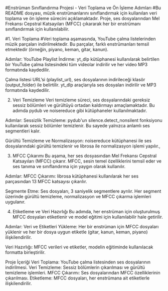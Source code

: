 #Enstrüman Sınıflandırma Projesi - Veri Toplama ve Ön İşleme Adımları
#Bu README dosyası, müzik enstrümanlarını sınıflandırmak için kullanılan veri toplama ve ön işleme sürecini açıklamaktadır. Proje, ses dosyalarından Mel Frekansı Cepstral Katsayıları (MFCC) çıkararak her bir enstrümanı sınıflandırmak için kullanılabilir.

#1. Veri Toplama
#Veri toplama aşamasında, YouTube çalma listelerinden müzik parçaları indirilmektedir. Bu parçalar, farklı enstrümanları temsil etmektedir (örneğin, piyano, keman, gitar, kanun).

Adımlar:
YouTube Playlist İndirme: yt_dlp kütüphanesi kullanılarak belirtilen bir YouTube çalma listesindeki tüm videolar indirilir ve her video MP3 formatında kaydedilir.

Çalma listesi URL’si (playlist_url), ses dosyalarının indirileceği klasör (output_folder) ile belirtilir.
yt_dlp araçlarıyla ses dosyaları indirilir ve MP3 formatında kaydedilir.

2. Veri Temizleme
Veri temizleme süreci, ses dosyalarındaki gereksiz sessiz bölümleri ve gürültüyü ortadan kaldırmayı amaçlamaktadır. Bu adımda pydub ve noisereduce gibi kütüphaneler kullanılmaktadır.

Adımlar:
Sessizlik Temizleme: pydub'un silence.detect_nonsilent fonksiyonu kullanılarak sessiz bölümler temizlenir. Bu sayede yalnızca anlamlı ses segmentleri kalır.

Gürültü Temizleme ve Normalizasyon: noisereduce kütüphanesi ile ses dosyalarındaki gürültü temizlenir ve librosa ile normalizasyon işlemi yapılır.,

3. MFCC Çıkarımı
Bu aşama, her ses dosyasından Mel Frekansı Cepstral Katsayıları (MFCC) çıkarır. MFCC, sesin temel özelliklerini temsil eder ve ses tanıma ve sınıflandırma için yaygın olarak kullanılır.

Adımlar:
MFCC Çıkarımı: librosa kütüphanesi kullanılarak her ses parçasından 13 MFCC katsayısı çıkarılır.

Segmente Etme: Ses dosyaları, 3 saniyelik segmentlere ayrılır. Her segment üzerinde gürültü temizleme, normalizasyon ve MFCC çıkarma işlemleri uygulanır.

4. Etiketleme ve Veri Hazırlığı
Bu adımda, her enstrüman için oluşturulmuş MFCC dosyaları etiketlenir ve model eğitimi için kullanılabilir hale getirilir.

Adımlar:
Veri ve Etiketleri Yükleme: Her bir enstrüman için MFCC dosyaları yüklenir ve her bir dosya uygun etiketle (gitar, kanun, keman, piyano) ilişkilendirilir.

Veri Hazırlığı: MFCC verileri ve etiketler, modelin eğitiminde kullanılacak formatta birleştirilir.

Proje İçeriği
Veri Toplama: YouTube çalma listesinden ses dosyalarının indirilmesi.
Veri Temizleme: Sessiz bölümlerin çıkarılması ve gürültü temizleme işlemleri.
MFCC Çıkarımı: Ses dosyalarından MFCC özelliklerinin çıkarılması.
Etiketleme: MFCC dosyaları, her enstrümana ait etiketlerle ilişkilendirilir.
